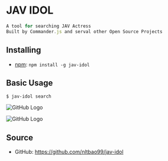 # JAV IDOL

```javascript
A tool for searching JAV Actress
Built by Commander.js and serval other Open Source Projects
```

## Installing

-   [npm](https://www.npmjs.com/package/jav-idol): `npm install -g jav-idol`

## Basic Usage

```
$ jav-idol search
```

![GitHub Logo]('./assets/search_name.png')

![GitHub Logo]('./assets/search_id.png')

## Source

-   GitHub: <https://github.com/nltbao99/jav-idol>
